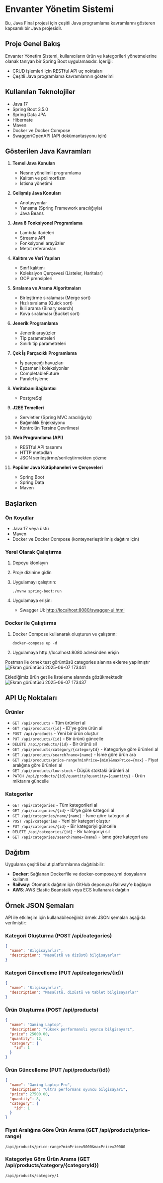 # Envanter Yönetim Sistemi

Bu, Java Final projesi için çeşitli Java programlama kavramlarını gösteren kapsamlı bir Java projesidir.

## Proje Genel Bakış

Envanter Yönetim Sistemi, kullanıcıların ürün ve kategorileri yönetmelerine olanak tanıyan bir Spring Boot uygulamasıdır. İçeriği:

- CRUD işlemleri için RESTful API uç noktaları
- Çeşitli Java programlama kavramlarının gösterimi

## Kullanılan Teknolojiler

- Java 17
- Spring Boot 3.5.0
- Spring Data JPA
- Hibernate
- Maven
- Docker ve Docker Compose
- Swagger/OpenAPI (API dokümantasyonu için)

## Gösterilen Java Kavramları

1. **Temel Java Konuları**
   - Nesne yönelimli programlama
   - Kalıtım ve polimorfizm
   - İstisna yönetimi

2. **Gelişmiş Java Konuları**
   - Anotasyonlar
   - Yansıma (Spring Framework aracılığıyla)
   - Java Beans

3. **Java 8 Fonksiyonel Programlama**
   - Lambda ifadeleri
   - Streams API
   - Fonksiyonel arayüzler
   - Metot referansları

4. **Kalıtım ve Veri Yapıları**
   - Sınıf kalıtımı
   - Koleksiyon Çerçevesi (Listeler, Haritalar)
   - OOP prensipleri

5. **Sıralama ve Arama Algoritmaları**
   - Birleştirme sıralaması (Merge sort)
   - Hızlı sıralama (Quick sort)
   - İkili arama (Binary search)
   - Kova sıralaması (Bucket sort)

6. **Jenerik Programlama**
   - Jenerik arayüzler
   - Tip parametreleri
   - Sınırlı tip parametreleri

7. **Çok İş Parçacıklı Programlama**
   - İş parçacığı havuzları
   - Eşzamanlı koleksiyonlar
   - CompletableFuture
   - Paralel işleme

8. **Veritabanı Bağlantısı**
   - PostgreSql


9. **J2EE Temelleri**
   - Servletler (Spring MVC aracılığıyla)
   - Bağımlılık Enjeksiyonu
   - Kontrolün Tersine Çevrilmesi

10. **Web Programlama (API)**
    - RESTful API tasarımı
    - HTTP metodları
    - JSON serileştirme/serileştirmekten çözme

11. **Popüler Java Kütüphaneleri ve Çerçeveleri**
    - Spring Boot
    - Spring Data
    - Maven

## Başlarken

### Ön Koşullar

- Java 17 veya üstü
- Maven
- Docker ve Docker Compose (konteynerleştirilmiş dağıtım için)

### Yerel Olarak Çalıştırma

1. Depoyu klonlayın
2. Proje dizinine gidin
3. Uygulamayı çalıştırın:
   ```
   ./mvnw spring-boot:run
   ```

4. Uygulamaya erişin:

   - Swagger UI: [http://localhost:8080/swagger-ui.html](https://ilerijava-production.up.railway.app/swagger-ui/index.html#/)

### Docker ile Çalıştırma

1. Docker Compose kullanarak oluşturun ve çalıştırın:
   ```
   docker-compose up -d
   ```

2. Uygulamaya http://localhost:8080 adresinden erişin

Postman ile örnek test görüntüsü categories alanına ekleme yapılmıştır
![Ekran görüntüsü 2025-06-07 173441](https://github.com/user-attachments/assets/32b9667c-db8a-4252-960b-cee29fc8bf09)

Eklediğimiz ürün get ile listeleme alanında gözükmektedir
![Ekran görüntüsü 2025-06-07 173437](https://github.com/user-attachments/assets/bf7fa52e-3951-4a23-8d8c-afdfb508aa4d)


## API Uç Noktaları

### Ürünler

- `GET /api/products` - Tüm ürünleri al
- `GET /api/products/{id}` - ID'ye göre ürün al
- `POST /api/products` - Yeni bir ürün oluştur
- `PUT /api/products/{id}` - Bir ürünü güncelle
- `DELETE /api/products/{id}` - Bir ürünü sil
- `GET /api/products/category/{categoryId}` - Kategoriye göre ürünleri al
- `GET /api/products/search?name={name}` - İsme göre ürün ara
- `GET /api/products/price-range?minPrice={min}&maxPrice={max}` - Fiyat aralığına göre ürünleri al
- `GET /api/products/low-stock` - Düşük stoktaki ürünleri al
- `PATCH /api/products/{id}/quantity?quantity={quantity}` - Ürün miktarını güncelle

### Kategoriler

- `GET /api/categories` - Tüm kategorileri al
- `GET /api/categories/{id}` - ID'ye göre kategori al
- `GET /api/categories/name/{name}` - İsme göre kategori al
- `POST /api/categories` - Yeni bir kategori oluştur
- `PUT /api/categories/{id}` - Bir kategoriyi güncelle
- `DELETE /api/categories/{id}` - Bir kategoriyi sil
- `GET /api/categories/search?name={name}` - İsme göre kategori ara

## Dağıtım

Uygulama çeşitli bulut platformlarına dağıtılabilir:

- **Docker**: Sağlanan Dockerfile ve docker-compose.yml dosyalarını kullanın
- **Railway**: Otomatik dağıtım için GitHub deponuzu Railway'e bağlayın
- **AWS**: AWS Elastic Beanstalk veya ECS kullanarak dağıtın

## Örnek JSON Şemaları

API ile etkileşim için kullanabileceğiniz örnek JSON şemaları aşağıda verilmiştir:

### Kategori Oluşturma (POST /api/categories)
```json
{
  "name": "Bilgisayarlar",
  "description": "Masaüstü ve dizüstü bilgisayarlar"
}
```

### Kategori Güncelleme (PUT /api/categories/{id})
```json
{
  "name": "Bilgisayarlar",
  "description": "Masaüstü, dizüstü ve tablet bilgisayarlar"
}
```

### Ürün Oluşturma (POST /api/products)
```json
{
  "name": "Gaming Laptop",
  "description": "Yüksek performanslı oyuncu bilgisayarı",
  "price": 25000.00,
  "quantity": 12,
  "category": {
    "id": 1
  }
}
```

### Ürün Güncelleme (PUT /api/products/{id})
```json
{
  "name": "Gaming Laptop Pro",
  "description": "Ultra performans oyuncu bilgisayarı",
  "price": 27500.00,
  "quantity": 8,
  "category": {
    "id": 1
  }
}


```

### Fiyat Aralığına Göre Ürün Arama (GET /api/products/price-range)
```
/api/products/price-range?minPrice=5000&maxPrice=20000
```

### Kategoriye Göre Ürün Arama (GET /api/products/category/{categoryId})
```
/api/products/category/1
```

